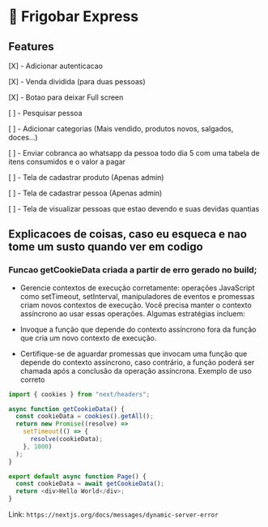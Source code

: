 # 🍫 Frigobar Express

## Features 

[X] - Adicionar autenticacao

[X] - Venda dividida (para duas pessoas)

[X] - Botao para deixar Full screen

[ ] - Pesquisar pessoa

[ ] - Adicionar categorias (Mais vendido, produtos novos, salgados, doces...)

[ ] - Enviar cobranca ao whatsapp da pessoa todo dia 5 com uma tabela de itens consumidos e o valor a pagar

[ ] - Tela de cadastrar produto (Apenas admin)

[ ] - Tela de cadastrar pessoa (Apenas admin)

[ ] - Tela de visualizar pessoas que estao devendo e suas devidas quantias

## Explicacoes de coisas, caso eu esqueca e nao tome um susto quando ver em codigo

### Funcao getCookieData criada a partir de erro gerado no build;

- Gerencie contextos de execução corretamente: operações JavaScript como setTimeout, setInterval, manipuladores de eventos e promessas criam novos contextos de execução. Você precisa manter o contexto assíncrono ao usar essas operações. Algumas estratégias incluem:

- Invoque a função que depende do contexto assíncrono fora da função que cria um novo contexto de execução.
- Certifique-se de aguardar promessas que invocam uma função que depende do contexto assíncrono, caso contrário, a função poderá ser chamada após a conclusão da operação assíncrona.
  Exemplo de uso correto

```js
import { cookies } from "next/headers";

async function getCookieData() {
  const cookieData = cookies().getAll();
  return new Promise((resolve) =>
    setTimeout(() => {
      resolve(cookieData);
    }, 1000)
  );
}

export default async function Page() {
  const cookieData = await getCookieData();
  return <div>Hello World</div>;
}
```

Link: `https://nextjs.org/docs/messages/dynamic-server-error`
